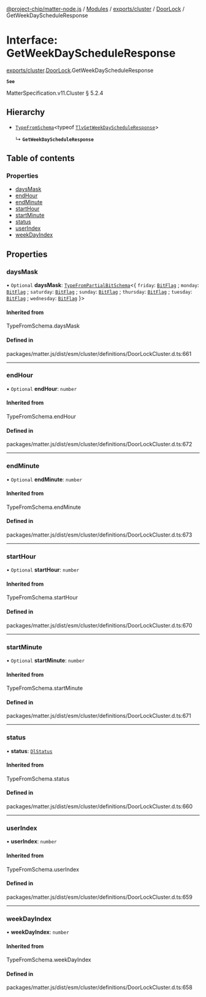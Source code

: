 [@project-chip/matter-node.js](../README.md) / [Modules](../modules.md) / [exports/cluster](../modules/exports_cluster.md) / [DoorLock](../modules/exports_cluster.DoorLock.md) / GetWeekDayScheduleResponse

# Interface: GetWeekDayScheduleResponse

[exports/cluster](../modules/exports_cluster.md).[DoorLock](../modules/exports_cluster.DoorLock.md).GetWeekDayScheduleResponse

**`See`**

MatterSpecification.v11.Cluster § 5.2.4

## Hierarchy

- [`TypeFromSchema`](../modules/exports_tlv.md#typefromschema)\<typeof [`TlvGetWeekDayScheduleResponse`](../modules/exports_cluster.DoorLock.md#tlvgetweekdayscheduleresponse)\>

  ↳ **`GetWeekDayScheduleResponse`**

## Table of contents

### Properties

- [daysMask](exports_cluster.DoorLock.GetWeekDayScheduleResponse.md#daysmask)
- [endHour](exports_cluster.DoorLock.GetWeekDayScheduleResponse.md#endhour)
- [endMinute](exports_cluster.DoorLock.GetWeekDayScheduleResponse.md#endminute)
- [startHour](exports_cluster.DoorLock.GetWeekDayScheduleResponse.md#starthour)
- [startMinute](exports_cluster.DoorLock.GetWeekDayScheduleResponse.md#startminute)
- [status](exports_cluster.DoorLock.GetWeekDayScheduleResponse.md#status)
- [userIndex](exports_cluster.DoorLock.GetWeekDayScheduleResponse.md#userindex)
- [weekDayIndex](exports_cluster.DoorLock.GetWeekDayScheduleResponse.md#weekdayindex)

## Properties

### daysMask

• `Optional` **daysMask**: [`TypeFromPartialBitSchema`](../modules/exports_schema.md#typefrompartialbitschema)\<\{ `friday`: [`BitFlag`](../modules/exports_schema.md#bitflag) ; `monday`: [`BitFlag`](../modules/exports_schema.md#bitflag) ; `saturday`: [`BitFlag`](../modules/exports_schema.md#bitflag) ; `sunday`: [`BitFlag`](../modules/exports_schema.md#bitflag) ; `thursday`: [`BitFlag`](../modules/exports_schema.md#bitflag) ; `tuesday`: [`BitFlag`](../modules/exports_schema.md#bitflag) ; `wednesday`: [`BitFlag`](../modules/exports_schema.md#bitflag)  }\>

#### Inherited from

TypeFromSchema.daysMask

#### Defined in

packages/matter.js/dist/esm/cluster/definitions/DoorLockCluster.d.ts:661

___

### endHour

• `Optional` **endHour**: `number`

#### Inherited from

TypeFromSchema.endHour

#### Defined in

packages/matter.js/dist/esm/cluster/definitions/DoorLockCluster.d.ts:672

___

### endMinute

• `Optional` **endMinute**: `number`

#### Inherited from

TypeFromSchema.endMinute

#### Defined in

packages/matter.js/dist/esm/cluster/definitions/DoorLockCluster.d.ts:673

___

### startHour

• `Optional` **startHour**: `number`

#### Inherited from

TypeFromSchema.startHour

#### Defined in

packages/matter.js/dist/esm/cluster/definitions/DoorLockCluster.d.ts:670

___

### startMinute

• `Optional` **startMinute**: `number`

#### Inherited from

TypeFromSchema.startMinute

#### Defined in

packages/matter.js/dist/esm/cluster/definitions/DoorLockCluster.d.ts:671

___

### status

• **status**: [`DlStatus`](../enums/exports_cluster.DoorLock.DlStatus.md)

#### Inherited from

TypeFromSchema.status

#### Defined in

packages/matter.js/dist/esm/cluster/definitions/DoorLockCluster.d.ts:660

___

### userIndex

• **userIndex**: `number`

#### Inherited from

TypeFromSchema.userIndex

#### Defined in

packages/matter.js/dist/esm/cluster/definitions/DoorLockCluster.d.ts:659

___

### weekDayIndex

• **weekDayIndex**: `number`

#### Inherited from

TypeFromSchema.weekDayIndex

#### Defined in

packages/matter.js/dist/esm/cluster/definitions/DoorLockCluster.d.ts:658
